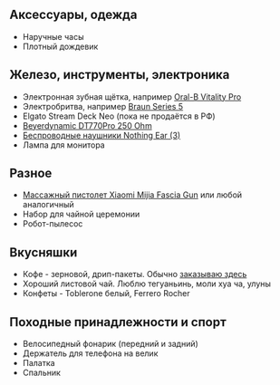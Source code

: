 ## Аксессуары, одежда

- Наручные часы
- Плотный дождевик

## Железо, инструменты, электроника

- Электронная зубная щётка, например [Oral-B Vitality Pro](https://market.yandex.ru/cc/g529yJy)
- Электробритва, например [Braun Series 5](https://market.yandex.ru/cc/1X4Cwmh)
- Elgato Stream Deck Neo (пока не продаётся в РФ)
- [Beyerdynamic DT770Pro 250 Ohm](https://market.yandex.ru/cc/m3dp0T9)
- [Беспроводные наушники Nothing Ear (3)](https://market.yandex.ru/cc/vpO1Q9v)
- Лампа для монитора

## Разное

- [Массажный пистолет Xiaomi Mijia Fascia Gun](https://market.yandex.ru/product--/993934281?show-uid=16870763895249382011106001&context=search&sku=101362599589) или любой аналогичный
- Набор для чайной церемонии
- Робот-пылесос

## Вкусняшки

- Кофе - зерновой, дрип-пакеты. Обычно [заказываю здесь](https://shop.tastycoffee.ru/)
- Хороший листовой чай. Люблю тегуаньинь, моли хуа ча, улуны
- Конфеты - Toblerone белый, Ferrero Rocher

## Походные принадлежности и спорт

- Велосипедный фонарик (передний и задний)
- Держатель для телефона на велик
- Палатка
- Спальник
